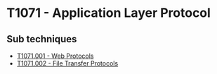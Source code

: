 # T1071 - Application Layer Protocol

## Sub techniques

* [T1071.001 - Web Protocols](https://github.com/JYVSECTEC/PHR-model/tree/master/Data%20Collection/tactics/Command%20and%20Control/T1071/T1071.001/README.md)
* [T1071.002 - File Transfer Protocols](https://github.com/JYVSECTEC/PHR-model/tree/master/Data%20Collection/tactics/Command%20and%20Control/T1071/T1071.002/README.md)
